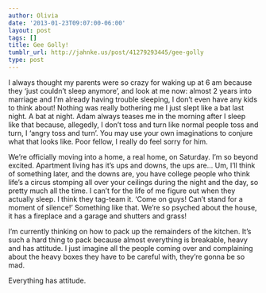 ```yaml
---
author: Olivia
date: '2013-01-23T09:07:00-06:00'
layout: post
tags: []
title: Gee Golly!
tumblr_url: http://jahnke.us/post/41279293445/gee-golly
type: post
---
```


I always thought my parents were so crazy for waking up at 6 am because they ‘just couldn’t sleep anymore’, and look at me now: almost 2 years into marriage and I’m already having trouble sleeping, I don’t even have any kids to think about! Nothing was really bothering me I just slept like a bat last night. A bat at night. Adam always teases me in the morning after I sleep like that because, allegedly, I don’t toss and turn like normal people toss and turn, I ‘angry toss and turn’. You may use your own imaginations to conjure what that looks like. Poor fellow, I really do feel sorry for him. 

We’re officially moving into a home, a real home, on Saturday. I’m so beyond excited. Apartment living has it’s ups and downs, the ups are… Um, I’ll think of something later, and the downs are, you have college people who think life’s a circus stomping all over your ceilings during the night and the day, so pretty much all the time. I can’t for the life of me figure out when they actually sleep. I think they tag-team it. ‘Come on guys! Can’t stand for a moment of silence!’ Something like that. We’re so psyched about the house, it has a fireplace and a garage and shutters and grass! 

I’m currently thinking on how to pack up the remainders of the kitchen. It’s such a hard thing to pack because almost everything is breakable, heavy and has attitude. I just imagine all the people coming over and complaining about the heavy boxes they have to be careful with, they’re gonna be so mad. 

Everything has attitude.
